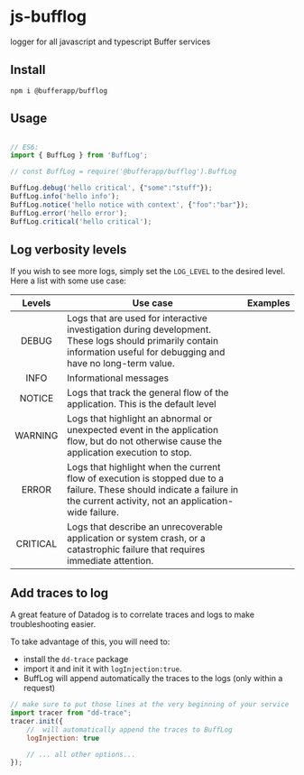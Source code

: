 # js-bufflog
logger for all javascript and typescript Buffer services

## Install
`npm i @bufferapp/bufflog`

## Usage
```js

// ES6: 
import { BuffLog } from 'BuffLog';

// const BuffLog = require('@bufferapp/bufflog').BuffLog

BuffLog.debug('hello critical', {"some":"stuff"});
BuffLog.info('hello info');
BuffLog.notice('hello notice with context', {"foo":"bar"});
BuffLog.error('hello error');
BuffLog.critical('hello critical');
```

## Log verbosity levels

If you wish to see more logs, simply set the `LOG_LEVEL` to the desired level. Here a list with some use case:

| Levels  | Use case  | Examples  |
|:-:|---|---|
| DEBUG  | Logs that are used for interactive investigation during development. These logs should primarily contain information useful for debugging and have no long-term value.  |   |
| INFO | Informational messages |   |
| NOTICE | Logs that track the general flow of the application. This is the default level |   |
| WARNING | Logs that highlight an abnormal or unexpected event in the application flow, but do not otherwise cause the application execution to stop.  |   |
| ERROR |  Logs that highlight when the current flow of execution is stopped due to a failure. These should indicate a failure in the current activity, not an application-wide failure. |   |
| CRITICAL  | Logs that describe an unrecoverable application or system crash, or a catastrophic failure that requires immediate attention.  |   |


## Add traces to log

A great feature of Datadog is to correlate traces and logs to make troubleshooting easier. 

To take advantage of this, you will need to:
- install the `dd-trace` package 
- import it and init it with `logInjection:true`. 
- BuffLog will append automatically the traces to the logs (only within a request)

```js
// make sure to put those lines at the very beginning of your service
import tracer from "dd-trace";
tracer.init({
    //  will automatically append the traces to BuffLog
    logInjection: true

    // ... all other options...
});
```
